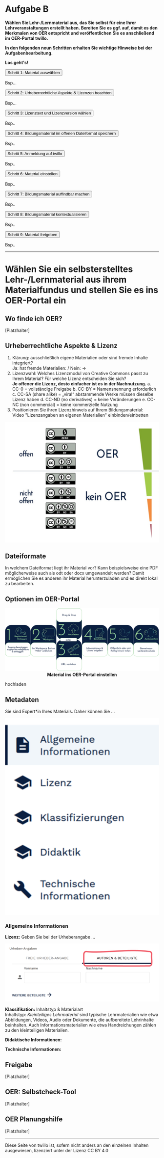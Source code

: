 # Aufgabe B

<b>Wählen Sie Lehr-/Lernmaterial aus, das Sie selbst für eine Ihrer Lehrveranstaltungen erstellt haben. Bereiten Sie es ggf. auf, damit es den Merkmalen von OER entspricht und veröffentlichen Sie es anschließend im OER-Portal twillo.

In den folgenden neun Schritten erhalten Sie wichtige Hinweise bei der Aufgabenbearbeitung.

Los geht's!</b>

<!-- Script fürs Accordion -->
<script>
var acc = document.getElementsByClassName("accordion");

for (var i = 0; i < acc.length; i++) {
  acc[i].addEventListener("click", function() {
    var panel = this.nextElementSibling;
    /* if panel already open */
    if (panel.style.maxHeight) {
      this.classList.toggle('activeA', false);
    	panel.style.maxHeight = null;
      return;
    }
    /* else */
  	 for (var j = 0; j < acc.length; j++) {
    	acc[j].classList.toggle('activeA', false)
    	var p = acc[j].nextElementSibling;
    	p.style.maxHeight = null;
    }
    this.classList.toggle('activeA', true);
    panel.style.maxHeight = panel.scrollHeight + "px";

  });
}
</script>

<div>
  <button class="accordion">Schritt 1: Material auswählen</button>
  <div class="panel">
   <p>Bsp...</p>
  </div>
  <button class="accordion">Schritt 2: Urheberrechtliche Aspekte & Lizenzen beachten</button>
  <div class="panel">
   <p>Bsp...</p>
  </div>
  <button class="accordion">Schritt 3: Lizenztext und Lizenzversion wählen</button>
  <div class="panel">
   <p>Bsp..</p>
  </div>
  <button class="accordion">Schritt 4: Bildungsmaterial im offenen Dateiformat speichern</button>
  <div class="panel">
   <p>Bsp..</p>
  </div>
  <button class="accordion">Schritt 5: Anmeldung auf twillo</button>
  <div class="panel">
   <p>Bsp..</p>
  </div>
  <button class="accordion">Schritt 6: Material einstellen</button>
  <div class="panel">
   <p>Bsp..</p>
  </div>
  <button class="accordion">Schritt 7: Bildungsmaterial auffindbar machen</button>
  <div class="panel">
   <p>Bsp..</p>
  </div>
  <button class="accordion">Schritt 8: Bildungsmaterial kontextualisieren</button>
  <div class="panel">
   <p>Bsp..</p>
  </div>
  <button class="accordion">Schritt 9: Material freigeben</button>
  <div class="panel">
   <p>Bsp..</p>
  </div>
</div>

---
<!-- old -->

# Wählen Sie ein selbsterstelltes Lehr-/Lernmaterial aus ihrem Materialfundus und stellen Sie es ins OER-Portal ein

## Wo finde ich OER?
[Platzhalter]

## Urheberrechtliche Aspekte & Lizenz

1. Klärung: ausschließlich eigene Materialien oder sind fremde Inhalte integriert? <br>Ja: hat fremde Materialien: / Nein: →
2. Lizenzwahl: Welches Lizenzmodul von Creative Commons passt zu Ihrem Material? Für welche Lizenz entscheiden Sie sich? <br> <B>Je offener die Lizenz, desto einfacher ist es in der Nachnutzung.</B>
        a. CC-0 = vollständige Freigabe
        b. CC-BY = Namensnennung erforderlich
        c. CC-SA (share alike) = „viral“ abstammende Werke müssen dieselbe Lizenz haben
        d. CC-ND (no derivatives) = keine Veränderungen
        e. CC-NC (non commercial) = keine kommerzielle Nutzung
3. Positionieren Sie ihren Lizenzhinweis auf Ihrem Bildungsmaterial:
   <br>Video "Lizenzangaben an eigenen Materialien" einbinden/einbetten
   
<img src="images/oer_skala.svg" alt="Lizenzangaben" titel="Lizenzangaben"/>

## Dateiformate
In welchem Dateiformat liegt ihr Material vor? Kann beispielsweise eine PDF möglicherweise auch als odt oder docx umgewandelt werden? Damit ermöglichen Sie es anderen ihr Material herunterzuladen und es direkt lokal zu bearbeiten.

## Optionen im OER-Portal

<center><img src="images/OER-Portal_Workflow_Grafik.svg" max-height="350" width=auto alt="Anmelden: DNF" titel="Anmelden: DFN"/><br><B>Material ins OER-Portal einstellen</B></center>

hochladen

## Metadaten

Sie sind Expert*in Ihres Materials. Daher können Sie ...

<img src="images/general_structure.svg" alt="Metadaten" titel="Metadaten"/>

### Allgemeine Informationen

<B>Lizenz:</B>
Geben Sie bei der Urheberangabe ...

<img src="images/urheber.svg" alt="MetadatenLizenz" titel="MetadatenLizenz"/>

<B>Klassifikation:</B> Inhaltstyp & Materialart
<br>
Inhaltstyp: *Kleinteiliges Lehrmaterial* sind typische Lehrmaterialien wie etwa Abbildungen, Videos, Audio oder Dokumente, die aufbereitete Lehrinhalte beinhalten. Auch Informationsmaterialien wie etwa Handreichungen zählen zu den kleinteiligen Materialien.

<B>Didaktische Informationen:</B>

<B>Technische Informationen:</B>

## Freigabe

[Platzhalter]

## OER: Selbstcheck-Tool

[Platzhalter]

## OER Planungshilfe

[Platzhalter]



---
<footer style="font-size:14px;">
  Diese Seite von twillo ist, sofern nicht anders an den einzelnen Inhalten ausgewiesen, lizenziert unter der Lizenz CC BY 4.0
</footer>
